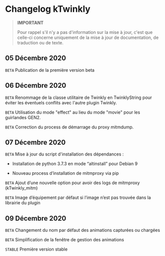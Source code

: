 # Changelog kTwinkly

>**IMPORTANT**
>
>Pour rappel s'il n'y a pas d'information sur la mise à jour, c'est que celle-ci concerne uniquement de la mise à jour de documentation, de traduction ou de texte.



## 05 Décembre 2020

``BETA`` Publication de la première version beta

## 06 Décembre 2020

``BETA`` Renommage de la classe utilitaire de Twinkly en TwinklyString pour éviter les éventuels conflits avec l'autre plugin Twinkly.

``BETA`` Utilisation du mode "effect" au lieu du mode "movie" pour les guirlandes GEN2.

``BETA`` Correction du process de démarrage du proxy mitmdump.

## 07 Décembre 2020

`BETA` Mise à jour du script d'installation des dépendances :

- Installation de python 3.7.3 en mode “altinstall” pour Debian 9

- Nouveau process d’installation de mitmproxy via pip

`BETA` Ajout d’une nouvelle option pour avoir des logs de mitmproxy (kTwinkly_mitm)

`BETA` Image d’équipement par défaut si l’image n’est pas trouvée dans la librairie du plugin

## 09 Décembre 2020

``BETA`` Changement du nom par défaut des animations capturées ou chargées

``BETA`` Simplification de la fenêtre de gestion des animations

``STABLE`` Première version stable

